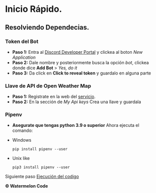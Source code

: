 # Inicio Rápido.

## Resolviendo Dependecias.
   ### Token del Bot
   + **Paso 1:**
   Entra al [Discord Developer Portal](https://discord.com/developers/applications) y clickea al boton *New Application*
   + **Paso 2:** Dale nombre y posteriormente busca la opción *bot*, clickea donde dice **Add Bot** > *Yes, do it*
   + **Paso 3:** Da click en **Click to reveal token** y guardalo en alguna parte
   ### Llave de API de Open Weather Map
   
   + **Paso 1:** Registrate en la web del [servicio](https://openweathermap.org/).
   + **Paso 2:** En la sección de *My Api keys* Crea una llave y guardala

   ### Pipenv
   + **Asegurate que tengas python 3.9 o superior**
   Ahora ejecuta el comando:

+ Windows
   ```shell
   pip install pipenv --user
   ```
+ Unix like
   ```shell
   pip3 install pipenv --user
   ```

Siguiente paso [Ejecución del codigo](docs/startUp.md)

**© Watermelon Code**